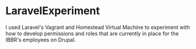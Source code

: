 # LaravelExperiment
I used Laravel's Vagrant and Homestead Virtual Machine to experiment with how to develop permissions and roles that are currently in place for the IBBR's employees on Drupal.
